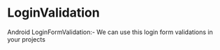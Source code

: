 # LoginValidation
Android LoginFormValidation:- We can use this login form validations in your projects
